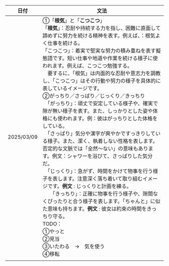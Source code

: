 | 日付       | 文法                                                                                                                                                                                                                                                                                                                                                                                                                                                                                                                                                                                                                                                                                                                                                                                                                                                                                                                                                                                                                                                                                                                                                                                                                                                                       |
| ---------- | -------------------------------------------------------------------------------------------------------------------------------------------------------------------------------------------------------------------------------------------------------------------------------------------------------------------------------------------------------------------------------------------------------------------------------------------------------------------------------------------------------------------------------------------------------------------------------------------------------------------------------------------------------------------------------------------------------------------------------------------------------------------------------------------------------------------------------------------------------------------------------------------------------------------------------------------------------------------------------------------------------------------------------------------------------------------------------------------------------------------------------------------------------------------------------------------------------------------------------------------------------------------------- |
| 2025/03/09 | ①「**根気**」と「**こつこつ**」<br />「**根気**」：忍耐や持続する力を指し、困難に直面して諦めずに努力を続ける精神を表す。例えば、：根気よく仕事を続ける。　<br />「こつこつ」：着実で堅実な努力の積み重ねを表す擬態語です。短い仕事や地道や作業を続ける様子に使われます。例えば、こつこつ勉強する。<br />　要するに、「根気」は内面的な忍耐や意志力を調教し、「こつこつ」はその行動や努力の様子を具体的に表しているイメージです。<br />②がっちり／さっぱり／じっくり／きっちり<br />　「がっちり」：頑丈で安定している様子や、確実で隙が無い様子を表す。また、しっかりとした姿や体格にも使われます。例：彼はがっちりとした体格をしている。<br />　「さっぱり」気分や漢字が爽やかですっきりしている様子。また、潔く、執着しない性格を表します。否定的な文脈では「全然〜ない」の意味もあります。例文：シャワーを浴びて、さっぱりした気分だ。<br />　「じっくり」：急がず、時間をかけて物事を行う様子を表します。注意深く落ち着いて取り組むイメージです。**例文** : じっくりと計画を練る。<br />　　「きっちり」：正確に物事を行う様子や、隙間なくぴったりと合う様子を表します。「ちゃんと」に似た意味も持ちます。**例文** : 彼女は約束の時間をきっちり守る。<br />TODO：<br />①やっと<br />②見当<br />③いたわる　→　気を使う<br />④移転 |
|            |                                                                                                                                                                                                                                                                                                                                                                                                                                                                                                                                                                                                                                                                                                                                                                                                                                                                                                                                                                                                                                                                                                                                                                                                                                                                            |

　　
　　
　　　　　
